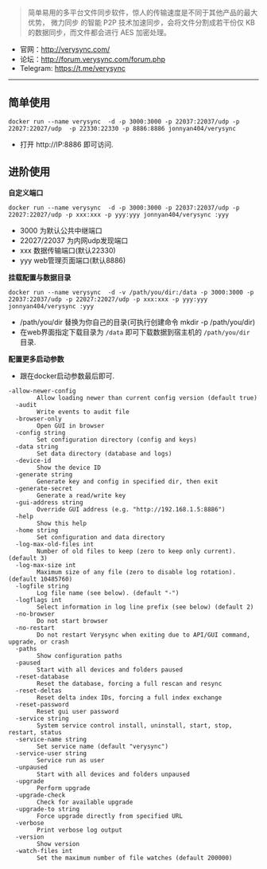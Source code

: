 > 简单易用的多平台文件同步软件，惊人的传输速度是不同于其他产品的最大优势， 微力同步 的智能 P2P 技术加速同步，会将文件分割成若干份仅 KB 的数据同步，而文件都会进行 AES 加密处理。

- 官网：http://verysync.com/
- 论坛：http://forum.verysync.com/forum.php
- Telegram: https://t.me/verysync
---

## 简单使用

`docker run --name verysync  -d -p 3000:3000 -p 22037:22037/udp -p 22027:22027/udp  -p 22330:22330 -p 8886:8886 jonnyan404/verysync`

- 打开 http://IP:8886 即可访问.

## 进阶使用
**自定义端口**

`docker run --name verysync  -d -p 3000:3000 -p 22037:22037/udp -p 22027:22027/udp -p xxx:xxx -p yyy:yyy jonnyan404/verysync :yyy`

- 3000 为默认公共中继端口
- 22027/22037 为内网udp发现端口
- xxx 数据传输端口(默认22330)
- yyy web管理页面端口(默认8886)

**挂载配置与数据目录**

`docker run --name verysync  -d -v /path/you/dir:/data -p 3000:3000 -p 22037:22037/udp -p 22027:22027/udp -p xxx:xxx -p yyy:yyy jonnyan404/verysync :yyy`

- /path/you/dir  替换为你自己的目录(可执行创建命令 mkdir -p /path/you/dir)
- 在web界面指定下载目录为 `/data` 即可下载数据到宿主机的 `/path/you/dir` 目录.

**配置更多启动参数**
- 跟在docker启动参数最后即可.

```
-allow-newer-config
    	Allow loading newer than current config version (default true)
  -audit
    	Write events to audit file
  -browser-only
    	Open GUI in browser
  -config string
    	Set configuration directory (config and keys)
  -data string
    	Set data directory (database and logs)
  -device-id
    	Show the device ID
  -generate string
    	Generate key and config in specified dir, then exit
  -generate-secret
    	Generate a read/write key
  -gui-address string
    	Override GUI address (e.g. "http://192.168.1.5:8886")
  -help
    	Show this help
  -home string
    	Set configuration and data directory
  -log-max-old-files int
    	Number of old files to keep (zero to keep only current). (default 3)
  -log-max-size int
    	Maximum size of any file (zero to disable log rotation). (default 10485760)
  -logfile string
    	Log file name (see below). (default "-")
  -logflags int
    	Select information in log line prefix (see below) (default 2)
  -no-browser
    	Do not start browser
  -no-restart
    	Do not restart Verysync when exiting due to API/GUI command, upgrade, or crash
  -paths
    	Show configuration paths
  -paused
    	Start with all devices and folders paused
  -reset-database
    	Reset the database, forcing a full rescan and resync
  -reset-deltas
    	Reset delta index IDs, forcing a full index exchange
  -reset-password
    	Reset gui user password
  -service string
    	System service control install, uninstall, start, stop, restart, status
  -service-name string
    	Set service name (default "verysync")
  -service-user string
    	Service run as user
  -unpaused
    	Start with all devices and folders unpaused
  -upgrade
    	Perform upgrade
  -upgrade-check
    	Check for available upgrade
  -upgrade-to string
    	Force upgrade directly from specified URL
  -verbose
    	Print verbose log output
  -version
    	Show version
  -watch-files int
    	Set the maximum number of file watches (default 200000)
```
